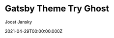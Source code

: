 ---
title: Gatsby Theme Try Ghost
github: https://github.com/styxlab/gatsby-theme-try-ghost
demo: https://demo.jamify.org/
license: MIT
author: Joost Jansky
author_link: ''
author_twitter: jamifyjs
author_github: styxlab
date: 2021-04-29T00:00:00.000Z
ssg:
  - Gatsby
cms:
  - Ghost
css: null
archetype:
  - Blog
services: null
hosting:
  - Netlify
  - Vercel
description: >-
  A Gatsby theme plugin for creating blogs from headless Ghost CMS.Turn your
  Ghost blog into a flaring fast static website. This Gatsby theme is a frontend
  replacement of the Ghost handlebars engine featuring the standard Ghost Casper
  skin and functionality. All content is sourced from a headless Ghost CMS.
stale: false
disabled: false
disabled_reason: null
draft: false
---